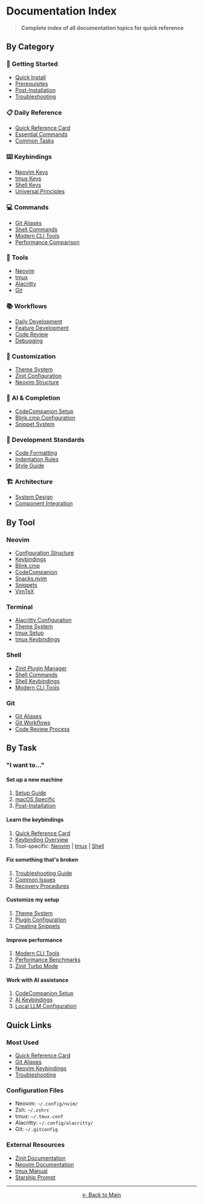 # Documentation Index

> **Complete index of all documentation topics for quick reference**

## By Category

### 🚀 Getting Started
- [Quick Install](setup/README.md#quick-install)
- [Prerequisites](setup/README.md#prerequisites)
- [Post-Installation](setup/README.md#post-installation-setup)
- [Troubleshooting](setup/troubleshooting.md)

### 📋 Daily Reference
- [Quick Reference Card](usage/QUICK_REFERENCE.md)
- [Essential Commands](usage/README.md#essential-keybindings)
- [Common Tasks](usage/README.md#common-tasks)

### ⌨️ Keybindings
- [Neovim Keys](usage/keybindings/neovim.md)
- [tmux Keys](usage/keybindings/tmux.md)
- [Shell Keys](usage/keybindings/shell.md)
- [Universal Principles](usage/keybindings/README.md#universal-principles)

### 💻 Commands
- [Git Aliases](usage/commands/git.md)
- [Shell Commands](usage/commands/shell.md)
- [Modern CLI Tools](usage/commands/modern-cli.md)
- [Performance Comparison](usage/commands/tools-comparison.md)

### 🔧 Tools
- [Neovim](usage/tools/neovim.md)
- [tmux](usage/tools/tmux.md)
- [Alacritty](usage/tools/alacritty.md)
- [Git](usage/tools/git.md)

### 📚 Workflows
- [Daily Development](usage/workflows/daily.md)
- [Feature Development](usage/workflows/features.md)
- [Code Review](usage/workflows/review.md)
- [Debugging](usage/workflows/debugging.md)

### 🎨 Customization
- [Theme System](guides/terminal/theme-system.md)
- [Zinit Configuration](guides/terminal/zinit-setup.md)
- [Neovim Structure](guides/editor/neovim-config.md)

### 🤖 AI & Completion
- [CodeCompanion Setup](guides/editor/codecompanion.md)
- [Blink.cmp Configuration](guides/editor/blink.md)
- [Snippet System](guides/editor/snippets.md)

### 📐 Development Standards
- [Code Formatting](guides/development/format_guide.md)
- [Indentation Rules](guides/development/indentation_guide.md)
- [Style Guide](guides/development/style_guide.md)

### 🏗️ Architecture
- [System Design](architecture/README.md)
- [Component Integration](architecture/integration.md)

## By Tool

### Neovim
- [Configuration Structure](guides/editor/neovim-config.md)
- [Keybindings](usage/keybindings/neovim.md)
- [Blink.cmp](guides/editor/blink.md)
- [CodeCompanion](guides/editor/codecompanion.md)
- [Snacks.nvim](guides/editor/snacks.md)
- [Snippets](guides/editor/snippets.md)
- [VimTeX](guides/editor/vimtex.md)

### Terminal
- [Alacritty Configuration](usage/tools/alacritty.md)
- [Theme System](guides/terminal/theme-system.md)
- [tmux Setup](usage/tools/tmux.md)
- [tmux Keybindings](usage/keybindings/tmux.md)

### Shell
- [Zinit Plugin Manager](guides/terminal/zinit-setup.md)
- [Shell Commands](usage/commands/shell.md)
- [Shell Keybindings](usage/keybindings/shell.md)
- [Modern CLI Tools](usage/commands/modern-cli.md)

### Git
- [Git Aliases](usage/commands/git.md)
- [Git Workflows](usage/workflows/features.md)
- [Code Review Process](usage/workflows/review.md)

## By Task

### "I want to..."

#### Set up a new machine
1. [Setup Guide](setup/README.md)
2. [macOS Specific](setup/macos.md)
3. [Post-Installation](setup/README.md#post-installation-setup)

#### Learn the keybindings
1. [Quick Reference Card](usage/QUICK_REFERENCE.md)
2. [Keybinding Overview](usage/keybindings/README.md)
3. Tool-specific: [Neovim](usage/keybindings/neovim.md) | [tmux](usage/keybindings/tmux.md) | [Shell](usage/keybindings/shell.md)

#### Fix something that's broken
1. [Troubleshooting Guide](setup/troubleshooting.md)
2. [Common Issues](setup/troubleshooting.md#common-installation-issues)
3. [Recovery Procedures](setup/troubleshooting.md#recovery-procedures)

#### Customize my setup
1. [Theme System](guides/terminal/theme-system.md)
2. [Plugin Configuration](guides/README.md)
3. [Creating Snippets](guides/editor/snippets.md#creating-custom-snippets)

#### Improve performance
1. [Modern CLI Tools](usage/commands/modern-cli.md)
2. [Performance Benchmarks](usage/commands/tools-comparison.md)
3. [Zinit Turbo Mode](guides/terminal/zinit-setup.md#turbo-mode)

#### Work with AI assistance
1. [CodeCompanion Setup](guides/editor/codecompanion.md)
2. [AI Keybindings](usage/keybindings/neovim.md#ai-assistant)
3. [Local LLM Configuration](guides/editor/codecompanion.md#default-local-ollama)

## Quick Links

### Most Used
- [Quick Reference Card](usage/QUICK_REFERENCE.md)
- [Git Aliases](usage/commands/git.md)
- [Neovim Keybindings](usage/keybindings/neovim.md)
- [Troubleshooting](setup/troubleshooting.md)

### Configuration Files
- Neovim: `~/.config/nvim/`
- Zsh: `~/.zshrc`
- tmux: `~/.tmux.conf`
- Alacritty: `~/.config/alacritty/`
- Git: `~/.gitconfig`

### External Resources
- [Zinit Documentation](https://github.com/zdharma-continuum/zinit)
- [Neovim Documentation](https://neovim.io/doc/)
- [tmux Manual](https://man7.org/linux/man-pages/man1/tmux.1.html)
- [Starship Prompt](https://starship.rs/config/)

---

<p align="center">
  <a href="README.md">← Back to Main</a>
</p>
